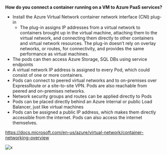 **How do you connect a container running on a VM to Azure PaaS services?**
- Install the Azure Virtual Network container network interface (CNI) plug-in 
    - The plug-in assigns IP addresses from a virtual network to containers brought up in the virtual machine, attaching them to the virtual network, and connecting them directly to other containers and virtual network resources. The plug-in doesn’t rely on overlay networks, or routes, for connectivity, and provides the same performance as virtual machines. 
- The pods can then access Azure Storage, SQL DBs using service endpoints
- A virtual network IP address is assigned to every Pod, which could consist of one or more containers.
- Pods can connect to peered virtual networks and to on-premises over ExpressRoute or a site-to-site VPN. Pods are also reachable from peered and on-premises networks.
- Network security groups and routes can be applied directly to Pods
- Pods can be placed directly behind an Azure internal or public Load Balancer, just like virtual machines
- Pods can be assigned a public IP address, which makes them directly accessible from the internet. Pods can also access the internet themselves.

https://docs.microsoft.com/en-us/azure/virtual-network/container-networking-overview

![x](https://i.imgur.com/PkZWoEE.png)
